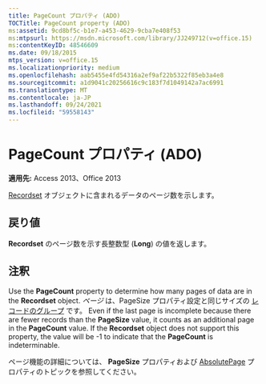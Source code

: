 ```yaml
---
title: PageCount プロパティ (ADO)
TOCTitle: PageCount property (ADO)
ms:assetid: 9cd8bf5c-b1e7-a453-4629-9cba7e408f53
ms:mtpsurl: https://msdn.microsoft.com/library/JJ249712(v=office.15)
ms:contentKeyID: 48546609
ms.date: 09/18/2015
mtps_version: v=office.15
ms.localizationpriority: medium
ms.openlocfilehash: aab5455e4fd54316a2ef9af22b5322f85eb3a4e8
ms.sourcegitcommit: a1d9041c20256616c9c183f7d1049142a7ac6991
ms.translationtype: MT
ms.contentlocale: ja-JP
ms.lasthandoff: 09/24/2021
ms.locfileid: "59558143"
---
```

# <a name="pagecount-property-ado"></a>PageCount プロパティ (ADO)


**適用先:** Access 2013、Office 2013

[Recordset](recordset-object-ado.md) オブジェクトに含まれるデータのページ数を示します。

## <a name="return-value"></a>戻り値

**Recordset** のページ数を示す長整数型 (**Long**) の値を返します。

## <a name="remarks"></a>注釈

Use the **PageCount** property to determine how many pages of data are in the **Recordset** object. *ページ* は、PageSize プロパティ設定と同じサイズの [レコードのグループ](pagesize-property-ado.md) です。 Even if the last page is incomplete because there are fewer records than the **PageSize** value, it counts as an additional page in the **PageCount** value. If the **Recordset** object does not support this property, the value will be -1 to indicate that the **PageCount** is indeterminable.

ページ機能の詳細については、 **PageSize** プロパティおよび [AbsolutePage](absolutepage-property-ado.md) プロパティのトピックを参照してください。

